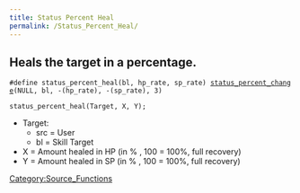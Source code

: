 ```yaml
---
title: Status Percent Heal
permalink: /Status_Percent_Heal/
---
```


Heals the target in a percentage.
---------------------------------

`#define status_percent_heal(bl, hp_rate, sp_rate) `[`status_percent_change`](status_percent_change)`(NULL, bl, -(hp_rate), -(sp_rate), 3)`

`status_percent_heal(Target, X, Y);`

-   Target:
    -   src = User
    -   bl = Skill Target
-   X = Amount healed in HP (in % , 100 = 100%, full recovery)
-   Y = Amount healed in SP (in % , 100 = 100%, full recovery)

[Category:Source_Functions](Source_Functions)